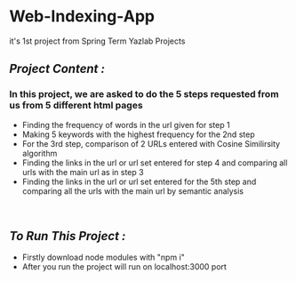 # Web-Indexing-App
it's 1st project from Spring Term Yazlab Projects

## *Project Content :*
### In this project, we are asked to do the 5 steps requested from us from 5 different html pages
  -  Finding the frequency of words in the url given for step 1
  -  Making 5 keywords with the highest frequency for the 2nd step
  -  For the 3rd step, comparison of 2 URLs entered with Cosine Similirsity algorithm
  -  Finding the links in the url or url set entered for step 4 and comparing all urls with the main url as in step 3
  -  Finding the links in the url or url set entered for the 5th step and comparing all the urls with the main url by semantic analysis 
<br/>

## *To Run This Project :*
  - Firstly download node modules with "npm i"
  - After you run the project will run on localhost:3000 port
